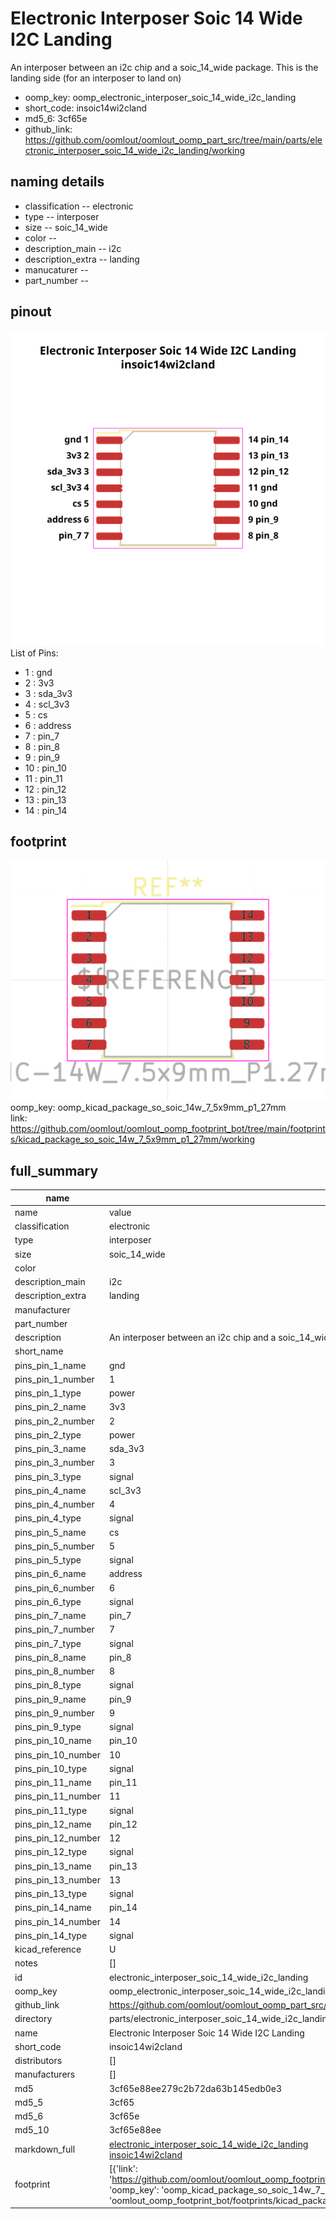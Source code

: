 # Electronic Interposer Soic 14 Wide I2C Landing

An interposer between an i2c chip and a soic_14_wide package. This is the landing side (for an interposer to land on)  
* oomp_key: oomp_electronic_interposer_soic_14_wide_i2c_landing 
* short_code: insoic14wi2cland
* md5_6: 3cf65e  
* github_link: https://github.com/oomlout/oomlout_oomp_part_src/tree/main/parts/electronic_interposer_soic_14_wide_i2c_landing/working  
## naming details
* classification -- electronic
* type -- interposer
* size -- soic_14_wide
* color -- 
* description_main -- i2c
* description_extra -- landing
* manucaturer -- 
* part_number -- 
## pinout
![](working_pinout_600.png)  
List of Pins:

* 1 : gnd
* 2 : 3v3
* 3 : sda_3v3
* 4 : scl_3v3
* 5 : cs
* 6 : address
* 7 : pin_7
* 8 : pin_8
* 9 : pin_9
* 10 : pin_10
* 11 : pin_11
* 12 : pin_12
* 13 : pin_13
* 14 : pin_14



## footprint

![](footprint/0/working/working_600.png)  
oomp_key: oomp_kicad_package_so_soic_14w_7_5x9mm_p1_27mm  
link: https://github.com/oomlout/oomlout_oomp_footprint_bot/tree/main/footprints/kicad_package_so_soic_14w_7_5x9mm_p1_27mm/working  

## full_summary
| name | value | 
| --- | --- | 
| name | value | 
| classification | electronic | 
| type | interposer | 
| size | soic_14_wide | 
| color |  | 
| description_main | i2c | 
| description_extra | landing | 
| manufacturer |  | 
| part_number |  | 
| description | An interposer between an i2c chip and a soic_14_wide package. This is the landing side (for an interposer to land on) | 
| short_name |  | 
| pins_pin_1_name | gnd | 
| pins_pin_1_number | 1 | 
| pins_pin_1_type | power | 
| pins_pin_2_name | 3v3 | 
| pins_pin_2_number | 2 | 
| pins_pin_2_type | power | 
| pins_pin_3_name | sda_3v3 | 
| pins_pin_3_number | 3 | 
| pins_pin_3_type | signal | 
| pins_pin_4_name | scl_3v3 | 
| pins_pin_4_number | 4 | 
| pins_pin_4_type | signal | 
| pins_pin_5_name | cs | 
| pins_pin_5_number | 5 | 
| pins_pin_5_type | signal | 
| pins_pin_6_name | address | 
| pins_pin_6_number | 6 | 
| pins_pin_6_type | signal | 
| pins_pin_7_name | pin_7 | 
| pins_pin_7_number | 7 | 
| pins_pin_7_type | signal | 
| pins_pin_8_name | pin_8 | 
| pins_pin_8_number | 8 | 
| pins_pin_8_type | signal | 
| pins_pin_9_name | pin_9 | 
| pins_pin_9_number | 9 | 
| pins_pin_9_type | signal | 
| pins_pin_10_name | pin_10 | 
| pins_pin_10_number | 10 | 
| pins_pin_10_type | signal | 
| pins_pin_11_name | pin_11 | 
| pins_pin_11_number | 11 | 
| pins_pin_11_type | signal | 
| pins_pin_12_name | pin_12 | 
| pins_pin_12_number | 12 | 
| pins_pin_12_type | signal | 
| pins_pin_13_name | pin_13 | 
| pins_pin_13_number | 13 | 
| pins_pin_13_type | signal | 
| pins_pin_14_name | pin_14 | 
| pins_pin_14_number | 14 | 
| pins_pin_14_type | signal | 
| kicad_reference | U | 
| notes | [] | 
| id | electronic_interposer_soic_14_wide_i2c_landing | 
| oomp_key | oomp_electronic_interposer_soic_14_wide_i2c_landing | 
| github_link | https://github.com/oomlout/oomlout_oomp_part_src/tree/main/parts/electronic_interposer_soic_14_wide_i2c_landing/working | 
| directory | parts/electronic_interposer_soic_14_wide_i2c_landing | 
| name | Electronic Interposer Soic 14 Wide I2C Landing | 
| short_code | insoic14wi2cland | 
| distributors | [] | 
| manufacturers | [] | 
| md5 | 3cf65e88ee279c2b72da63b145edb0e3 | 
| md5_5 | 3cf65 | 
| md5_6 | 3cf65e | 
| md5_10 | 3cf65e88ee | 
| markdown_full | [electronic_interposer_soic_14_wide_i2c_landing](https://github.com/oomlout/oomlout_oomp_part_src/tree/main/parts/electronic_interposer_soic_14_wide_i2c_landing/working)<br>[insoic14wi2cland](https://github.com/oomlout/oomlout_oomp_part_src/tree/main/parts/electronic_interposer_soic_14_wide_i2c_landing/working)<br> | 
| footprint | [{'link': 'https://github.com/oomlout/oomlout_oomp_footprint_bot/tree/main/foootprntss/kicad_package_so_soic_14w_7_5x9mm_p1_27mm', 'oomp_key': 'oomp_kicad_package_so_soic_14w_7_5x9mm_p1_27mm', 'directory': 'oomlout_oomp_footprint_bot/footprints/kicad_package_so_soic_14w_7_5x9mm_p1_27mm//working/working.kicad_mod'}] | 
